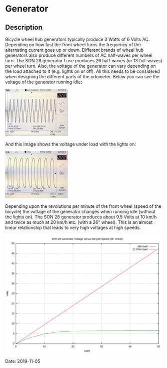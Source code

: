 # Generator

## Description

Bicycle wheel hub generators typically produce 3 Watts of 6 Volts AC. Depending on how fast the front wheel turns the frequency of the alternating current goes up or down. Different brands of wheel hub generators also produce different numbers of AC half-waves per wheel turn. The SON 28 generator I use produces 26 half-waves (or 13 full-waves) per wheel turn. Also, the voltage of the generator can vary depending on the load attached to it (e.g. lights on or off). All this needs to be considered when designing the different parts of the odometer. Below you can see the voltage of the generator running idle:

<img src="images/hub-generator-idle.jpeg" width="200">

And this image shows the voltage under load with the lights on:

<img src="images/hub-generator-load.jpeg" width="200">

Depending upon the revolutions per minute of the front wheel (speed of the bicycle) the voltage of the generator changes when running idle (without the lights on). The SON 28 generator produces about 9.5 Volts at 10 km/h and twice as much at 20 km/h etc. (with a 26" wheel). This is an almost linear relationship that leads to very high voltages at high speeds.

![Generator](images/generator.svg)

Date: 2019-11-05
